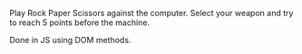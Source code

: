 Play Rock Paper Scissors against the computer. Select your weapon and try to reach 5 points before the machine. 

Done in JS using DOM methods.

